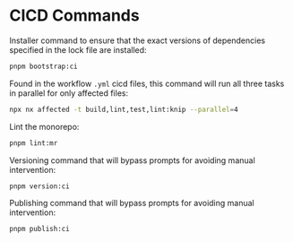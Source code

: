 # CICD Commands

Installer command to ensure that the exact versions of dependencies specified in the lock file are installed:

```bash
pnpm bootstrap:ci
```

Found in the workflow `.yml` cicd files, this command will run all three tasks in parallel for only affected files:

```bash
npx nx affected -t build,lint,test,lint:knip --parallel=4
```

Lint the monorepo:

```bash
pnpm lint:mr
```

Versioning command that will bypass prompts for avoiding manual intervention:

```bash
pnpm version:ci
```

Publishing command that will bypass prompts for avoiding manual intervention:

```bash
pnpm publish:ci
```
